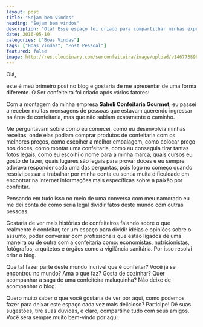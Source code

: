 ```yaml
---
layout: post
title: "Sejam bem vindos"
heading: "Sejam bem vindos"
description: "Olá! Esse espaço foi criado para compartilhar minhas experiências no mundo da confeitaria, os aprendizados que tive e dar dicas para ajudar quem está começando."
date: 2016-05-10
categories: ["Boas Vindas"]
tags: ["Boas Vindas", "Post Pessoal"]
featured: false
image: http://res.cloudinary.com/serconfeiteira/image/upload/v1467738961/base_rxrrar.png
---
```


Olá,

este é meu primeiro post no blog e gostaria de me apresentar de uma forma diferente.
O Ser confeiteira foi criado após vários fatores:

Com a montagem da minha empresa **Saheli Confeitaria Gourmet**, eu passei a receber muitas mensagens de pessoas que estavam querendo ingressar na área de confeitaria, mas que não sabiam exatamente o caminho.

Me perguntavam sobre como eu comecei, como eu desenvolvia minhas receitas, onde elas podiam comprar produtos de confeitaria com os melhores preços, como escolher a melhor embalagem, como colocar preço nos doces, como montar uma confeitaria, como eu conseguia tirar tantas fotos legais, como eu escolhi o nome para a minha marca, quais cursos eu gosto de fazer, quais lugares são legais para provar doces e eu sempre adorava responder cada uma das perguntas, pois logo no começo quando resolvi passar a trabalhar por minha conta eu sentia muita dificuldade em encontrar na internet informações mais específicas sobre a paixão por confeitar.

Pensando em tudo isso no meio de uma conversa com meu namorado eu me dei conta de como seria legal dividir fatos deste mundo com outras pessoas.

Gostaria de ver mais histórias de confeiteiros falando sobre o que realmente é confeitar, ter um espaço para dividir idéias e opiniões sobre o assunto, poder conversar com profissionais que estão ligados de uma maneira ou de outra com a confeitaria como: economistas, nutricionistas, fotógrafos, arquitetos e órgãos como a vigilância sanitária. Por isso resolvi criar o blog.

Que tal fazer parte deste mundo incrível que é confeitar? Você já se encontrou no mundo? Ama o que faz? Gosta de cozinhar? Quer acompanhar a saga de uma confeiteira maluquinha? Não deixe de acompanhar o blog.

Quero muito saber o que você gostaria de ver por aqui, como podemos fazer para deixar este espaço cada vez mais delicioso? Participe! Dê suas sugestões, tire suas dúvidas, e claro, compartilhe tudo com seus amigos. Você será sempre muito bem-vindo por aqui.
